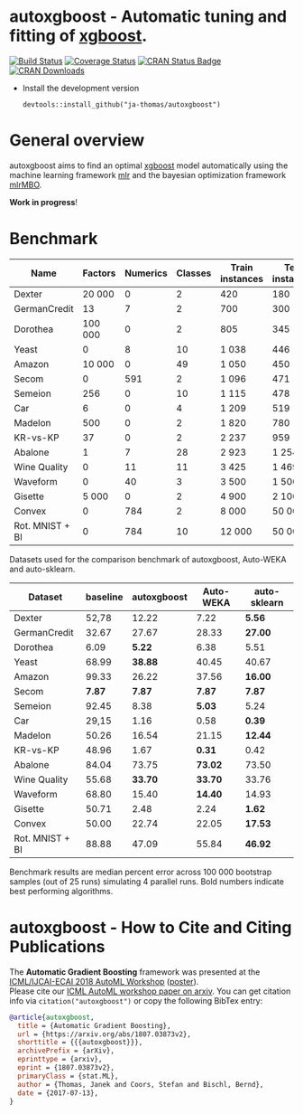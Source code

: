 # autoxgboost - Automatic tuning and fitting of [xgboost](https://github.com/dmlc/xgboost).

[![Build Status](https://travis-ci.org/ja-thomas/autoxgboost.svg?branch=master)](https://travis-ci.org/ja-thomas/autoxgboost)
[![Coverage Status](https://coveralls.io/repos/github/ja-thomas/autoxgboost/badge.svg?branch=master)](https://coveralls.io/github/ja-thomas/autoxgboost?branch=master)
[![CRAN Status Badge](http://www.r-pkg.org/badges/version/autoxgboost)](https://CRAN.R-project.org/package=autoxgboost)
[![CRAN Downloads](http://cranlogs.r-pkg.org/badges/autoxgboost)](https://cran.rstudio.com/web/packages/autoxgboost/index.html)


* Install the development version

    ```splus
    devtools::install_github("ja-thomas/autoxgboost")
    ```

# General overview

autoxgboost aims to find an optimal [xgboost](https://github.com/dmlc/xgboost) model automatically using the machine learning framework [mlr](https://github.com/mlr-org/mlr)
and the bayesian optimization framework [mlrMBO](https://github.com/mlr-org/mlrMBO).

**Work in progress**!

# Benchmark

|**Name**         |  **Factors**|  **Numerics**|  **Classes**|  **Train instances**|  **Test instances**
|-----------------|-------------|--------------|-------------|---------------------|--------------------
|Dexter           |       20 000|             0|            2|                  420|                 180
|GermanCredit     |           13|             7|            2|                  700|                 300
|Dorothea         |      100 000|             0|            2|                  805|                 345
|Yeast            |            0|             8|           10|                1 038|                 446
|Amazon           |       10 000|             0|           49|                1 050|                 450
|Secom            |            0|           591|            2|                1 096|                 471
|Semeion          |          256|             0|           10|                1 115|                 478
|Car              |            6|             0|            4|                1 209|                 519
|Madelon          |          500|             0|            2|                1 820|                 780
|KR-vs-KP         |           37|             0|            2|                2 237|                 959
|Abalone          |            1|             7|           28|                2 923|               1 254
|Wine Quality     |            0|            11|           11|                3 425|               1 469
|Waveform         |            0|            40|            3|                3 500|               1 500
|Gisette          |        5 000|             0|            2|                4 900|               2 100
|Convex           |            0|           784|            2|                8 000|              50 000
|Rot. MNIST + BI  |            0|           784|           10|               12 000|              50 000

Datasets used for the comparison benchmark of autoxgboost, Auto-WEKA and auto-sklearn.



|**Dataset**      |           **baseline**|         **autoxgboost**|           **Auto-WEKA**|        **auto-sklearn**
|-----------------|-----------------------|------------------------|------------------------|------------------------
|Dexter           |                  52,78|                   12.22|                    7.22|   <span>**5.56**</span>
|GermanCredit     |                  32.67|                   27.67|                   28.33|  <span>**27.00**</span>
|Dorothea         |                   6.09|   <span>**5.22**</span>|                    6.38|                    5.51
|Yeast            |                  68.99|  <span>**38.88**</span>|                   40.45|                   40.67
|Amazon           |                  99.33|                   26.22|                   37.56|  <span>**16.00**</span>
|Secom            |  <span>**7.87**</span>|   <span>**7.87**</span>|   <span>**7.87**</span>|   <span>**7.87**</span>
|Semeion          |                  92.45|                    8.38|   <span>**5.03**</span>|                    5.24
|Car              |                  29,15|                    1.16|                    0.58|   <span>**0.39**</span>
|Madelon          |                  50.26|                   16.54|                   21.15|  <span>**12.44**</span>
|KR-vs-KP         |                  48.96|                    1.67|   <span>**0.31**</span>|                    0.42
|Abalone          |                  84.04|                   73.75|  <span>**73.02**</span>|                   73.50
|Wine Quality     |                  55.68|  <span>**33.70**</span>|  <span>**33.70**</span>|                   33.76
|Waveform         |                  68.80|                   15.40|  <span>**14.40**</span>|                   14.93
|Gisette          |                  50.71|                    2.48|                    2.24|   <span>**1.62**</span>
|Convex           |                  50.00|                   22.74|                   22.05|  <span>**17.53**</span>
|Rot. MNIST + BI  |                  88.88|                   47.09|                   55.84|  <span>**46.92**</span>

Benchmark results are median percent error across 100 000 bootstrap samples (out of 25 runs) simulating 4 parallel runs. Bold numbers indicate best performing algorithms.

# autoxgboost - How to Cite and Citing Publications

The **Automatic Gradient Boosting** framework was presented at the [ICML/IJCAI-ECAI 2018 AutoML Workshop](https://sites.google.com/site/automl2018icml/accepted-papers) ([poster](poster_2018.pdf)).  
Please cite our [ICML AutoML workshop paper on arxiv](https://arxiv.org/abs/1807.03873v2).
You can get citation info via `citation("autoxgboost")` or copy the following BibTex entry:

```bibtex
@article{autoxgboost,
  title = {Automatic Gradient Boosting},
  url = {https://arxiv.org/abs/1807.03873v2},
  shorttitle = {{{autoxgboost}}},
  archivePrefix = {arXiv},
  eprinttype = {arxiv},
  eprint = {1807.03873v2},
  primaryClass = {stat.ML},
  author = {Thomas, Janek and Coors, Stefan and Bischl, Bernd},
  date = {2017-07-13},
}
```
